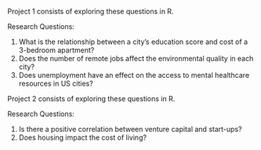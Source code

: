 Project 1 consists of exploring these questions in R.

Research Questions:
1. What is the relationship between a city’s education score and cost of a 3-bedroom apartment?
2. Does the number of remote jobs affect the environmental quality in each city?
3. Does unemployment have an effect on the access to mental healthcare resources in US cities?

Project 2 consists of exploring these questions in R.

Research Questions:
1. Is there a positive correlation between venture capital and start-ups?
2. Does housing impact the cost of living?
